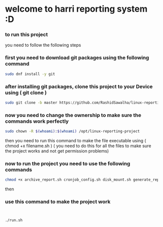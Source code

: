  # welcome to harri reporting system :D


### to run this project
 you need to follow the following steps

### first you need to download git packages using the following command

```bash
sudo dnf install -y git

```
### after installing git packages, clone this project to your Device using ( git clone )

```bash
sudo git clone -b master https://github.com/RashidSawalha/linux-reporting-project.git /opt/linux-reporting-project
```
### now you need to change the ownership to make sure the commands work perfectly
```bash
sudo chown -R $(whoami):$(whoami) /opt/linux-reporting-project
```

then you need to run this command to make the file executable using ( chmod +x filename.sh ) ( you need to do this for all the files to make sure the project works and not get permission problems)

### now to run the project you need to use the following commands

```bash
chmod +x archive_report.sh cronjob_config.sh disk_mount.sh generate_report.sh httpd_config.sh run.sh ssl_config.sh
```
then

### use this command to make the project work
```bash


./run.sh

```